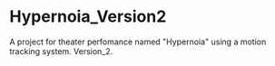 # Hypernoia_Version2
A project for theater perfomance named "Hypernoia" using a motion tracking system. Version_2. 
